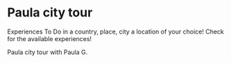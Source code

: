 # Paula city tour

Experiences To Do in a country, place, city a location of your choice! Check for the available experiences!

Paula city tour with Paula G.

